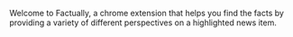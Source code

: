 Welcome to Factually, a chrome extension that helps you find the facts by providing a variety of different perspectives
on a highlighted news item. 